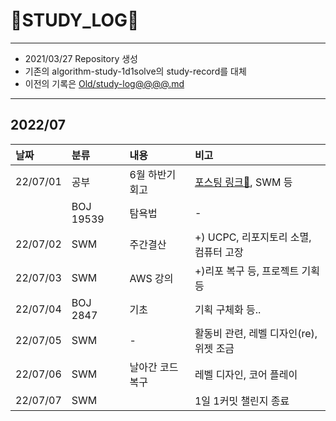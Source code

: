# 📜STUDY_LOG📜
---
- 2021/03/27 Repository 생성
- 기존의 algorithm-study-1d1solve의 study-record를 대체
- 이전의 기록은 [Old/study-log@@@@.md](https://github.com/Oriburger/oriburger_study_log/blob/main/Old/study_log_2021.md)
---

## 2022/07

<div markdown="1">

|날짜|분류|내용|비고|
|:----|:----|:----|:----|
|22/07/01|공부|6월 하반기 회고|[포스팅 링크📑](https://blog.naver.com/uss425/222755060322), SWM 등|
||BOJ 19539|탐욕법|-|
|22/07/02|SWM|주간결산| +) UCPC, 리포지토리 소멸, 컴퓨터 고장|
|22/07/03|SWM|AWS 강의| +)리포 복구 등, 프로젝트 기획 등|
|22/07/04|BOJ 2847|기초|기획 구체화 등..|
|22/07/05|SWM|-|활동비 관련, 레벨 디자인(re), 위젯 조금|
|22/07/06|SWM|날아간 코드 복구|레벨 디자인, 코어 플레이 |
|22/07/07|SWM||1일 1커밋 챌린지 종료|
</div>

<!--

- 📔📚📙📘📗📒📃📜📄📑

-->
